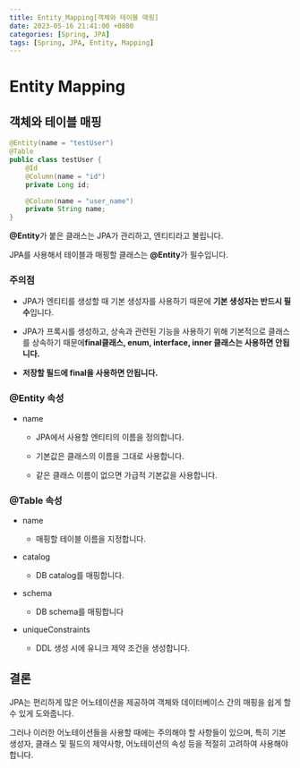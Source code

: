 ```yaml
---
title: Entity_Mapping[객체와 테이블 매핑]
date: 2023-05-16 21:41:00 +0800
categories: [Spring, JPA]
tags: [Spring, JPA, Entity, Mapping]
---
```


# Entity Mapping
## 객체와 테이블 매핑
```java
@Entity(name = "testUser")
@Table
public class testUser {
    @Id
    @Column(name = "id")
    private Long id;

    @Column(name = "user_name")
    private String name;
}
```
**@Entity**가 붙은 클래스는 JPA가 관리하고, 엔티티라고 불립니다.

JPA를 사용해서 테이블과 매핑할 클래스는 **@Entity**가 필수입니다.

### 주의점
- JPA가 엔티티를 생성할 때 기본 생성자를 사용하기 때문에 **기본 생성자는 반드시 필수**입니다.

- JPA가 프록시를 생성하고, 상속과 관련된 기능을 사용하기 위해 기본적으로 클래스를 상속하기 때문에**final클래스, enum, interface, inner 클래스는 사용하면 안됩니다.**

- **저장할 필드에 final을 사용하면 안됩니다.**

### @Entity 속성
- name
    - JPA에서 사용할 엔티티의 이름을 정의합니다.

    - 기본값은 클래스의 이름을 그대로 사용합니다.

    - 같은 클래스 이름이 없으면 가급적 기본값을 사용합니다.
### @Table 속성
- name
    - 매핑할 테이블 이름을 지정합니다.

- catalog
    - DB catalog를 매핑합니다.
- schema
    - DB schema를 매핑합니다
- uniqueConstraints
    - DDL 생성 시에 유니크 제약 조건을 생성합니다.

## 결론
JPA는 편리하게 많은 어노테이션을 제공하여 객체와 데이터베이스 간의 매핑을 쉽게 할 수 있게 도와줍니다.<br/>

그러나 이러한 어노테이션들을 사용할 때에는 주의해야 할 사항들이 있으며, 특히 기본 생성자, 클래스 및 필드의 제약사항, 어노테이션의 속성 등을 적절히 고려하여 사용해야 합니다.<br/>